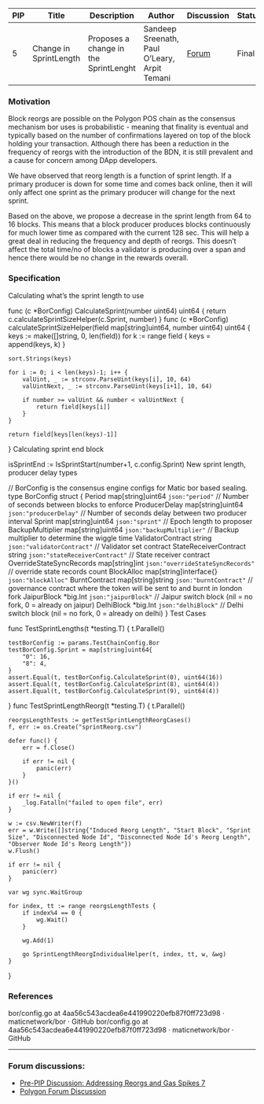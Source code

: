 | PIP               | Title                           | Description          | Author                        | Discussion | Status | Type                                     | Date                  |
|-------------------|---------------------------------|----------------------|-------------------------------|------------|--------|------------------------------------------|-----------------------|
| 5 | Change in SprintLength  | Proposes a change in the SprintLenght | Sandeep Sreenath, Paul O’Leary, Arpit Temani | [Forum](https://forum.polygon.technology/t/pip-5-change-in-sprintlength/10874/4)  | Final  | Core |      2023-01-10        |



### Motivation

Block reorgs are possible on the Polygon POS chain as the consensus mechanism bor uses is probabilistic - meaning that finality is eventual and typically based on the number of confirmations layered on top of the block holding your transaction. Although there has been a reduction in the frequency of reorgs with the introduction of the BDN, it is still prevalent and a cause for concern among DApp developers.

We have observed that reorg length is a function of sprint length. If a primary producer is down for some time and comes back online, then it will only affect one sprint as the primary producer will change for the next sprint.

Based on the above, we propose a decrease in the sprint length from 64 to 16 blocks. This means that a block producer produces blocks continuously for much lower time as compared with the current 128 sec. This will help a great deal in reducing the frequency and depth of reorgs. This doesn’t affect the total time/no of blocks a validator is producing over a span and hence there would be no change in the rewards overall.

### Specification

Calculating what’s the sprint length to use

func (c *BorConfig) CalculateSprint(number uint64) uint64 {
	return c.calculateSprintSizeHelper(c.Sprint, number)
}
func (c *BorConfig) calculateSprintSizeHelper(field map[string]uint64, number uint64) uint64 {
	keys := make([]string, 0, len(field))
	for k := range field {
		keys = append(keys, k)
	}

	sort.Strings(keys)

	for i := 0; i < len(keys)-1; i++ {
		valUint, _ := strconv.ParseUint(keys[i], 10, 64)
		valUintNext, _ := strconv.ParseUint(keys[i+1], 10, 64)

		if number >= valUint && number < valUintNext {
			return field[keys[i]]
		}
	}

	return field[keys[len(keys)-1]]
}
Calculating sprint end block

isSprintEnd := IsSprintStart(number+1, c.config.Sprint)
New sprint length, producer delay types

// BorConfig is the consensus engine configs for Matic bor based sealing.
type BorConfig struct {
	Period                   map[string]uint64      `json:"period"`                   // Number of seconds between blocks to enforce
	ProducerDelay            map[string]uint64      `json:"producerDelay"`            // Number of seconds delay between two producer interval
	Sprint                   map[string]uint64      `json:"sprint"`                   // Epoch length to proposer
	BackupMultiplier         map[string]uint64      `json:"backupMultiplier"`         // Backup multiplier to determine the wiggle time
	ValidatorContract        string                 `json:"validatorContract"`        // Validator set contract
	StateReceiverContract    string                 `json:"stateReceiverContract"`    // State receiver contract
	OverrideStateSyncRecords map[string]int         `json:"overrideStateSyncRecords"` // override state records count
	BlockAlloc               map[string]interface{} `json:"blockAlloc"`
	BurntContract            map[string]string      `json:"burntContract"` // governance contract where the token will be sent to and burnt in london fork
	JaipurBlock              *big.Int               `json:"jaipurBlock"`   // Jaipur switch block (nil = no fork, 0 = already on jaipur)
	DelhiBlock               *big.Int               `json:"delhiBlock"`    // Delhi switch block (nil = no fork, 0 = already on delhi)
}
Test Cases

func TestSprintLengths(t *testing.T) {
	t.Parallel()

	testBorConfig := params.TestChainConfig.Bor
	testBorConfig.Sprint = map[string]uint64{
		"0": 16,
		"8": 4,
	}
	assert.Equal(t, testBorConfig.CalculateSprint(0), uint64(16))
	assert.Equal(t, testBorConfig.CalculateSprint(8), uint64(4))
	assert.Equal(t, testBorConfig.CalculateSprint(9), uint64(4))
}
func TestSprintLengthReorg(t *testing.T) {
	t.Parallel()

	reorgsLengthTests := getTestSprintLengthReorgCases()
	f, err := os.Create("sprintReorg.csv")

	defer func() {
		err = f.Close()

		if err != nil {
			panic(err)
		}
	}()

	if err != nil {
		_log.Fatalln("failed to open file", err)
	}

	w := csv.NewWriter(f)
	err = w.Write([]string{"Induced Reorg Length", "Start Block", "Sprint Size", "Disconnected Node Id", "Disconnected Node Id's Reorg Length", "Observer Node Id's Reorg Length"})
	w.Flush()

	if err != nil {
		panic(err)
	}

	var wg sync.WaitGroup

	for index, tt := range reorgsLengthTests {
		if index%4 == 0 {
			wg.Wait()
		}

		wg.Add(1)

		go SprintLengthReorgIndividualHelper(t, index, tt, w, &wg)
	}
}

### References

bor/config.go at 4aa56c543acdea6e441990220efb87f0ff723d98 · maticnetwork/bor · GitHub
bor/config.go at 4aa56c543acdea6e441990220efb87f0ff723d98 · maticnetwork/bor · GitHub

--- 

### Forum discussions:

- [Pre-PIP Discussion: Addressing Reorgs and Gas Spikes 7](https://forum.polygon.technology/t/pre-pip-discussion-addressing-reorgs-and-gas-spikes/10623/25)
- [Polygon Forum Discussion](https://forum.polygon.technology/t/pip-5-change-in-sprintlength/10874/4)
